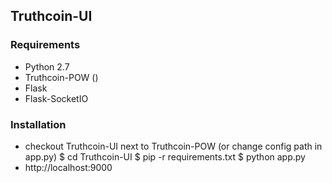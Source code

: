## Truthcoin-UI

### Requirements

- Python 2.7
- Truthcoin-POW ()
- Flask
- Flask-SocketIO

### Installation
 
- checkout Truthcoin-UI next to Truthcoin-POW (or change config path in app.py)
$ cd Truthcoin-UI
$ pip -r requirements.txt
$ python app.py
- http://localhost:9000
